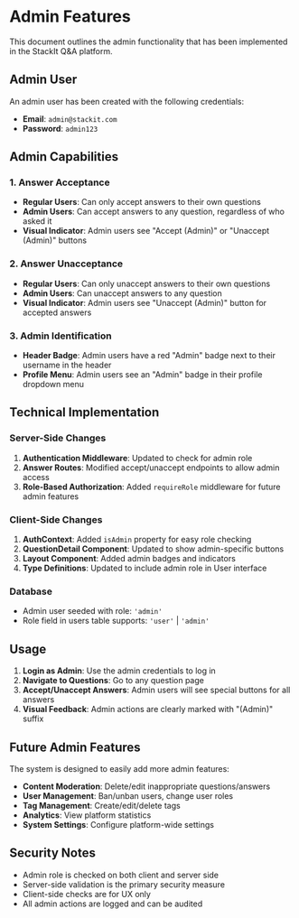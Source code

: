 # Admin Features

This document outlines the admin functionality that has been implemented in the StackIt Q&A platform.

## Admin User

An admin user has been created with the following credentials:
- **Email**: `admin@stackit.com`
- **Password**: `admin123`

## Admin Capabilities

### 1. Answer Acceptance
- **Regular Users**: Can only accept answers to their own questions
- **Admin Users**: Can accept answers to any question, regardless of who asked it
- **Visual Indicator**: Admin users see "Accept (Admin)" or "Unaccept (Admin)" buttons

### 2. Answer Unacceptance
- **Regular Users**: Can only unaccept answers to their own questions
- **Admin Users**: Can unaccept answers to any question
- **Visual Indicator**: Admin users see "Unaccept (Admin)" button for accepted answers

### 3. Admin Identification
- **Header Badge**: Admin users have a red "Admin" badge next to their username in the header
- **Profile Menu**: Admin users see an "Admin" badge in their profile dropdown menu

## Technical Implementation

### Server-Side Changes
1. **Authentication Middleware**: Updated to check for admin role
2. **Answer Routes**: Modified accept/unaccept endpoints to allow admin access
3. **Role-Based Authorization**: Added `requireRole` middleware for future admin features

### Client-Side Changes
1. **AuthContext**: Added `isAdmin` property for easy role checking
2. **QuestionDetail Component**: Updated to show admin-specific buttons
3. **Layout Component**: Added admin badges and indicators
4. **Type Definitions**: Updated to include admin role in User interface

### Database
- Admin user seeded with role: `'admin'`
- Role field in users table supports: `'user'` | `'admin'`

## Usage

1. **Login as Admin**: Use the admin credentials to log in
2. **Navigate to Questions**: Go to any question page
3. **Accept/Unaccept Answers**: Admin users will see special buttons for all answers
4. **Visual Feedback**: Admin actions are clearly marked with "(Admin)" suffix

## Future Admin Features

The system is designed to easily add more admin features:

- **Content Moderation**: Delete/edit inappropriate questions/answers
- **User Management**: Ban/unban users, change user roles
- **Tag Management**: Create/edit/delete tags
- **Analytics**: View platform statistics
- **System Settings**: Configure platform-wide settings

## Security Notes

- Admin role is checked on both client and server side
- Server-side validation is the primary security measure
- Client-side checks are for UX only
- All admin actions are logged and can be audited 